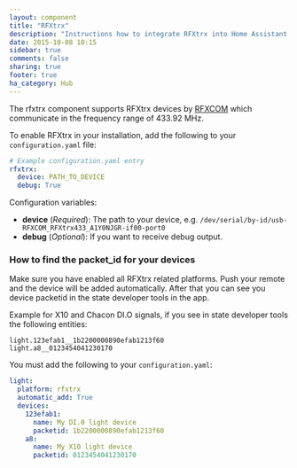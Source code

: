 ```yaml
---
layout: component
title: "RFXtrx"
description: "Instructions how to integrate RFXtrx into Home Assistant."
date: 2015-10-08 10:15
sidebar: true
comments: false
sharing: true
footer: true
ha_category: Hub
---
```

The rfxtrx component supports RFXtrx devices by [RFXCOM](http://www.rfxcom.com) which communicate in the frequency range of 433.92 MHz.

To enable RFXtrx in your installation, add the following to your `configuration.yaml` file:

```yaml
# Example configuration.yaml entry
rfxtrx:
  device: PATH_TO_DEVICE
  debug: True
```

Configuration variables:

- **device** (*Required*): The path to your device, e.g. `/dev/serial/by-id/usb-RFXCOM_RFXtrx433_A1Y0NJGR-if00-port0`
- **debug** (*Optional*): If you want to receive debug output.

### How to find the packet_id for your devices

Make sure you have enabled all RFXtrx related platforms. Push your remote and the device will be added automatically. After that you can see you device packetid in the state developer tools in the app.

Example for X10 and Chacon DI.O signals, if you see in state developer tools the following entities:

```
light.123efab1__1b2200000890efab1213f60
light.a8__0123454041230170
```

You must add the following to your `configuration.yaml`:

```YAML
light:
  platform: rfxtrx
  automatic_add: True
  devices:
    123efab1:
      name: My DI.0 light device
      packetid: 1b2200000890efab1213f60
    a8:
      name: My X10 light device
      packetid: 0123454041230170
```
